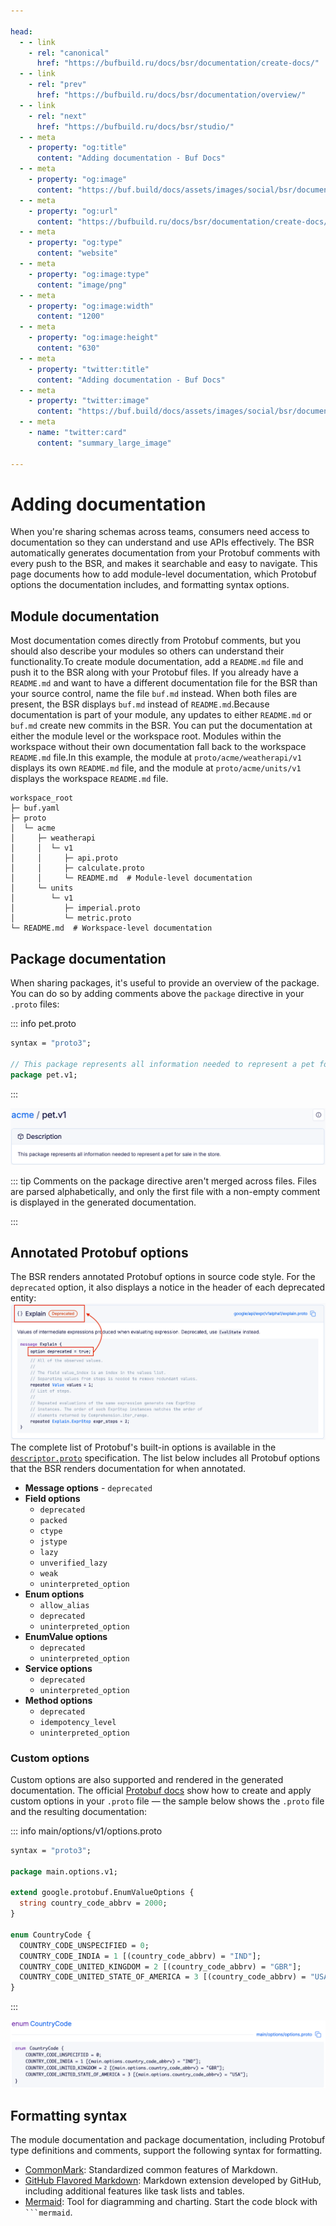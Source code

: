 ```yaml
---

head:
  - - link
    - rel: "canonical"
      href: "https://bufbuild.ru/docs/bsr/documentation/create-docs/"
  - - link
    - rel: "prev"
      href: "https://bufbuild.ru/docs/bsr/documentation/overview/"
  - - link
    - rel: "next"
      href: "https://bufbuild.ru/docs/bsr/studio/"
  - - meta
    - property: "og:title"
      content: "Adding documentation - Buf Docs"
  - - meta
    - property: "og:image"
      content: "https://buf.build/docs/assets/images/social/bsr/documentation/create-docs.png"
  - - meta
    - property: "og:url"
      content: "https://bufbuild.ru/docs/bsr/documentation/create-docs/"
  - - meta
    - property: "og:type"
      content: "website"
  - - meta
    - property: "og:image:type"
      content: "image/png"
  - - meta
    - property: "og:image:width"
      content: "1200"
  - - meta
    - property: "og:image:height"
      content: "630"
  - - meta
    - property: "twitter:title"
      content: "Adding documentation - Buf Docs"
  - - meta
    - property: "twitter:image"
      content: "https://buf.build/docs/assets/images/social/bsr/documentation/create-docs.png"
  - - meta
    - name: "twitter:card"
      content: "summary_large_image"

---
```


# Adding documentation

When you're sharing schemas across teams, consumers need access to documentation so they can understand and use APIs effectively. The BSR automatically generates documentation from your Protobuf comments with every push to the BSR, and makes it searchable and easy to navigate. This page documents how to add module-level documentation, which Protobuf options the documentation includes, and formatting syntax options.

## Module documentation

Most documentation comes directly from Protobuf comments, but you should also describe your modules so others can understand their functionality.To create module documentation, add a `README.md` file and push it to the BSR along with your Protobuf files. If you already have a `README.md` and want to have a different documentation file for the BSR than your source control, name the file `buf.md` instead. When both files are present, the BSR displays `buf.md` instead of `README.md`.Because documentation is part of your module, any updates to either `README.md` or `buf.md` create new commits in the BSR. You can put the documentation at either the module level or the workspace root. Modules within the workspace without their own documentation fall back to the workspace `README.md` file.In this example, the module at `proto/acme/weatherapi/v1` displays its own `README.md` file, and the module at `proto/acme/units/v1` displays the workspace `README.md` file.

```text{9,14}
workspace_root
├─ buf.yaml
├─ proto
│  └─ acme
│     ├─ weatherapi
│     │  └─ v1
│     │     ├─ api.proto
│     │     ├─ calculate.proto
│     │     └─ README.md  # Module-level documentation
│     └─ units
│        └─ v1
│           ├─ imperial.proto
│           └─ metric.proto
└─ README.md  # Workspace-level documentation
```

## Package documentation

When sharing packages, it's useful to provide an overview of the package. You can do so by adding comments above the `package` directive in your `.proto` files:

::: info pet.proto

```protobuf
syntax = "proto3";

// This package represents all information needed to represent a pet for sale in the store.
package pet.v1;
```

:::

![Package docs](../../../images/bsr/docs-package.png)

::: tip Comments on the package directive aren't merged across files. Files are parsed alphabetically, and only the first file with a non-empty comment is displayed in the generated documentation.

:::

## Annotated Protobuf options

The BSR renders annotated Protobuf options in source code style. For the `deprecated` option, it also displays a notice in the header of each deprecated entity:![Deprecation notice](../../../images/bsr/docs-deprecated-source.png)The complete list of Protobuf's built-in options is available in the [`descriptor.proto`](https://github.com/protocolbuffers/protobuf/blob/main/src/google/protobuf/descriptor.proto#L431) specification. The list below includes all Protobuf options that the BSR renders documentation for when annotated.

- **Message options** - `deprecated`
- **Field options**
  - `deprecated`
  - `packed`
  - `ctype`
  - `jstype`
  - `lazy`
  - `unverified_lazy`
  - `weak`
  - `uninterpreted_option`
- **Enum options**
  - `allow_alias`
  - `deprecated`
  - `uninterpreted_option`
- **EnumValue options**
  - `deprecated`
  - `uninterpreted_option`
- **Service options**
  - `deprecated`
  - `uninterpreted_option`
- **Method options**
  - `deprecated`
  - `idempotency_level`
  - `uninterpreted_option`

### Custom options

Custom options are also supported and rendered in the generated documentation. The official [Protobuf docs](https://protobuf.dev/programming-guides/proto3/#customoptions) show how to create and apply custom options in your `.proto` file — the sample below shows the `.proto` file and the resulting documentation:

::: info main/options/v1/options.proto

```protobuf
syntax = "proto3";

package main.options.v1;

extend google.protobuf.EnumValueOptions {
  string country_code_abbrv = 2000;
}

enum CountryCode {
  COUNTRY_CODE_UNSPECIFIED = 0;
  COUNTRY_CODE_INDIA = 1 [(country_code_abbrv) = "IND"];
  COUNTRY_CODE_UNITED_KINGDOM = 2 [(country_code_abbrv) = "GBR"];
  COUNTRY_CODE_UNITED_STATE_OF_AMERICA = 3 [(country_code_abbrv) = "USA"];
}
```

:::

![Enum docs](../../../images/bsr/docs-generated-enum.png)

## Formatting syntax

The module documentation and package documentation, including Protobuf type definitions and comments, support the following syntax for formatting.

- [CommonMark](https://commonmark.org/help/): Standardized common features of Markdown.
- [GitHub Flavored Markdown](https://github.github.com/gfm/): Markdown extension developed by GitHub, including additional features like task lists and tables.
- [Mermaid](https://mermaid.js.org/intro/syntax-reference.html): Tool for diagramming and charting. Start the code block with ` ```mermaid `.
